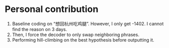 # Personal contribution

1. Baseline coding on “想回杭州吃鸡腿”. However, I only get -1402. I cannot find the reason on 3 days.
2. Then, I force the decoder to only swap neighboring phrases.
3. Performing hill-climbing on the best hypothesis before outputting it.
